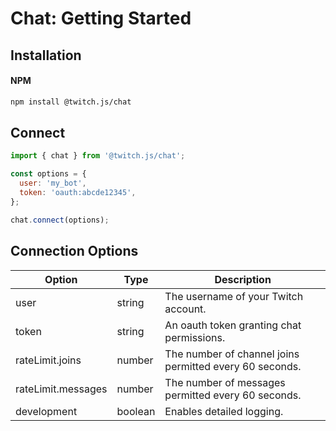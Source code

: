 # Chat: Getting Started

## Installation
#### NPM
```bash
npm install @twitch.js/chat
```

## Connect
```js
import { chat } from '@twitch.js/chat';

const options = {
  user: 'my_bot',
  token: 'oauth:abcde12345',
};

chat.connect(options);
```

## Connection Options
| Option             | Type    | Description                                             |
| ------------------ | ------- | ------------------------------------------------------- |
| user               | string  | The username of your Twitch account.                    |
| token              | string  | An oauth token granting chat permissions.               |
| rateLimit.joins    | number  | The number of channel joins permitted every 60 seconds. |
| rateLimit.messages | number  | The number of messages permitted every 60 seconds.      |
| development        | boolean | Enables detailed logging.                               |

